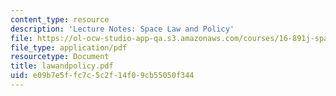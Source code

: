 ```yaml
---
content_type: resource
description: 'Lecture Notes: Space Law and Policy'
file: https://ol-ocw-studio-app-qa.s3.amazonaws.com/courses/16-891j-space-policy-seminar-spring-2003/e09b7e5ffc7c5c2f14f09cb55050f344_lawandpolicy.pdf
file_type: application/pdf
resourcetype: Document
title: lawandpolicy.pdf
uid: e09b7e5f-fc7c-5c2f-14f0-9cb55050f344
---
```

